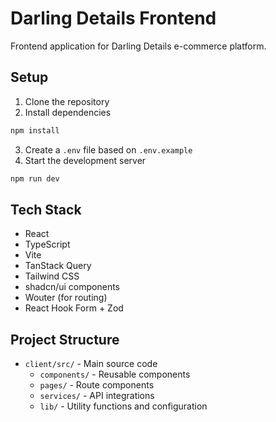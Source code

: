 # Darling Details Frontend

Frontend application for Darling Details e-commerce platform.

## Setup

1. Clone the repository
2. Install dependencies
```bash
npm install
```
3. Create a `.env` file based on `.env.example`
4. Start the development server
```bash
npm run dev
```

## Tech Stack

- React
- TypeScript
- Vite
- TanStack Query
- Tailwind CSS
- shadcn/ui components
- Wouter (for routing)
- React Hook Form + Zod

## Project Structure

- `client/src/` - Main source code
  - `components/` - Reusable components
  - `pages/` - Route components
  - `services/` - API integrations
  - `lib/` - Utility functions and configuration
